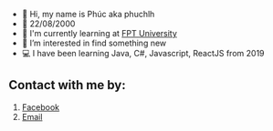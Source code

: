 - 👋 Hi, my name is Phúc aka phuchlh
- 🎂 22/08/2000
- 🏫 I'm currently learning at [FPT University](https://www.facebook.com/FPTU.HCM)
- 👀 I’m interested in find something new
- 💻 I have been learning Java, C#, Javascript, ReactJS from 2019

## Contact with me by:
1. [Facebook](https://facebook.com/hongphuc.huynhle.1)
2. [Email](mailto:phuchlh.job@gmail.com)
